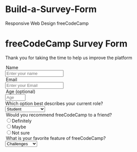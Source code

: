 # Build-a-Survey-Form
Responsive Web Design freeCodeCamp
<!DOCTYPE html>
<html>
  <head>
    <meta charset="UTF-8">
    <title>Survey Form freeCodeCamp</title>
    <link rel="stylesheet" href="styles.css">
  </head>
  <body>
    <h1 id="title">freeCodeCamp Survey Form</h1>
    <p id="description">Thank you for taking the time to help us improve the platform</p>
    <form id="survey-form"> 
      <label for="name-label" id="name-label">
      <legend>Name</legend>
      <input id="name" placeholder="Enter your name" type="text" required>
      </label>
      <label for="email-label" id="email-label">
      <legend>Email</legend>
      <input id="email" placeholder="Enter your Email" type="email" required>
      </label>
      <label for="number-label" id="number-label">
      <legend>Age (optional)</legend>
      <input id="number" type="number" placeholder="Age" min="1" max="120">
      </label>
      <br>
      <label for="dropdown">Which option best describes your current role?</label>
      <br>
      <select name="dropdown" id="dropdown">
        <option value="student">Student</option>
        <option value="full-time-job">Full Time Job</option>
        <option value="full-time-learner">Full Time Learner</option>
        <option value="prefer-not-to say">Prefer not to say</option>
        <option value="other">Other</option>
      </select>
      <legend>Would you recommend freeCodeCamp to a friend?</legend>
      <label for="definitely">
        <input id="definitely" type="radio" name="definitely-maybe--not-sure" value="definitely">Definitely
      </label>
      <br>
      <label for="maybe">
        <input id="maybe" type="radio" name="definitely-maybe--not-sure" value="maybe">Maybe
      </label>
      <br>
      <label for="not-sure">
        <input id="not-sure" type="radio" name="definitely-maybe--not-sure" value="not-sure">Not sure
      </label>
      <legend>What is your favorite feature of freeCodeCamp?</legend>
      <select name="dropdown" id="dropdown">
      <option value="challenges">Challenges</option>
      <option value="projects">Projects</option>
      <option value="community">Community</option>
      <option value="open-source">Open Source</option>
      </select>
    </form>
  </body>
</html>
